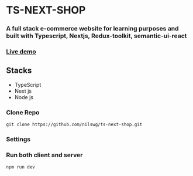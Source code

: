 # TS-NEXT-SHOP

### A full stack e-commerce website for learning purposes and built with Typescript, Nextjs, Redux-toolkit, semantic-ui-react

### [Live demo]( ? )

## Stacks

- TypeScript
- Next js
- Node js

### Clone Repo

```
git clone https://github.com/nilswg/ts-next-shop.git
```

### Settings




### Run both client and server

```
npm run dev
```